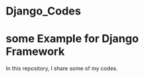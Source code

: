 # Django_Codes
<h1> some Example for Django Framework </h1>
In this repository, I share some of my codes.

